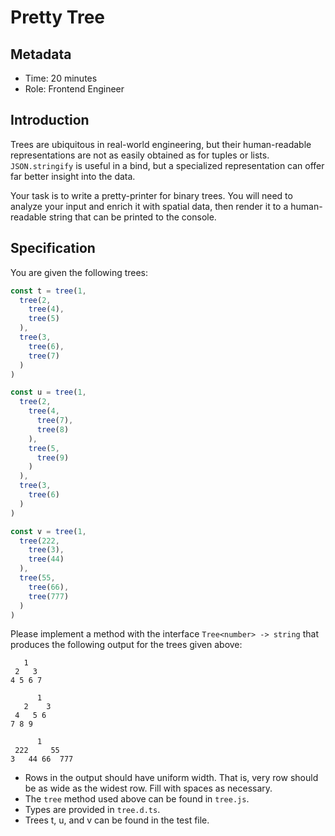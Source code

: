 # Pretty Tree

## Metadata

- Time: 20 minutes
- Role: Frontend Engineer

## Introduction

Trees are ubiquitous in real-world engineering, but their human-readable representations are not as easily obtained as for tuples or lists. `JSON.stringify` is useful in a bind, but a specialized representation can offer far better insight into the data.

Your task is to write a pretty-printer for binary trees. You will need to analyze your input and enrich it with spatial data, then render it to a human-readable string that can be printed to the console.

## Specification

You are given the following trees:

```js
const t = tree(1,
  tree(2,
    tree(4),
    tree(5)
  ),
  tree(3,
    tree(6),
    tree(7)
  )
)

const u = tree(1,
  tree(2,
    tree(4,
      tree(7),
      tree(8)
    ),
    tree(5,
      tree(9)
    )
  ),
  tree(3,
    tree(6)
  )
)

const v = tree(1,
  tree(222,
    tree(3),
    tree(44)
  ),
  tree(55,
    tree(66),
    tree(777)
  )
)
```

Please implement a method with the interface `Tree<number> -> string` that produces the following output for the trees given above:

```
   1   
 2   3 
4 5 6 7

      1  
   2    3
 4   5 6 
7 8 9    

      1       
 222     55   
3   44 66  777
```

- Rows in the output should have uniform width. That is, very row should be as wide as the widest row. Fill with spaces as necessary.
- The `tree` method used above can be found in `tree.js`.
- Types are provided in `tree.d.ts`.
- Trees t, u, and v can be found in the test file.

